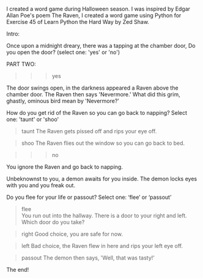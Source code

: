 I created a word game during Halloween season.  I was inspired by Edgar Allan Poe's poem The Raven, I created a word game using Python for Exercise 45 of Learn Python the Hard Way by Zed Shaw.


Intro:

Once upon a midnight dreary, there was a tapping at the chamber door,
Do you open the door? (select one: 'yes' or 'no')

PART TWO:

>>> yes

The door swings open, in the darkness appeared a Raven above the chamber door.
The Raven then says 'Nevermore.'  What did this grim, ghastly, ominous bird mean by 'Nevermore?'


How do you get rid of the Raven so you can go back to napping?
Select one: 'taunt' or 'shoo'	

> taunt
The Raven gets pissed off and rips your eye off.

> shoo
The Raven flies out the window so you can go back to bed.



>>> no

You ignore the Raven and go back to napping.

Unbeknownst to you, a demon awaits for you inside.
The demon locks eyes with you and you freak out.


Do you flee for your life or passout? 
Select one: ‘flee’ or ‘passout’

> flee	
You run out into the hallway.  There is a door to your right and left.  Which door do you take?

> right
Good choice, you are safe for now.

> left
Bad choice, the Raven flew in here and rips your left eye off.


> passout
The demon then says, 'Well, that was tasty!'

The end!

